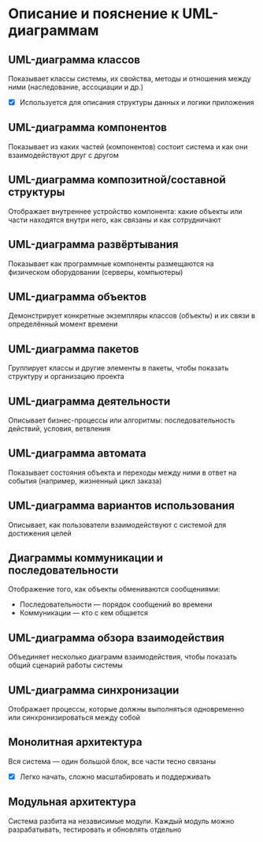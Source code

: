 # Описание и пояснение к UML-диаграммам

## UML-диаграмма классов

Показывает классы системы, их свойства, методы и отношения между ними (наследование, ассоциации и др.)

* [x] Используется для описания структуры данных и логики приложения

## UML-диаграмма компонентов

Показывает из каких частей (компонентов) состоит система и как они взаимодействуют друг с другом

## UML-диаграмма композитной/составной структуры

Отображает внутреннее устройство компонента: какие объекты или части находятся внутри него, как связаны и как сотрудничают

## UML-диаграмма развёртывания

Показывает как программные компоненты размещаются на физическом оборудовании (серверы, компьютеры)

## UML-диаграмма объектов

Демонстрирует конкретные экземпляры классов (объекты) и их связи в определённый момент времени

## UML-диаграмма пакетов

Группирует классы и другие элементы в пакеты, чтобы показать структуру и организацию проекта

## UML-диаграмма деятельности

Описывает бизнес-процессы или алгоритмы: последовательность действий, условия, ветвления

## UML-диаграмма автомата

Показывает состояния объекта и переходы между ними в ответ на события (например, жизненный цикл заказа)

## UML-диаграмма вариантов использования

Описывает, как пользователи взаимодействуют с системой для достижения целей

## Диаграммы коммуникации и последовательности

Отображение того, как объекты обмениваются сообщениями:

* Последовательности — порядок сообщений во времени
* Коммуникации — кто с кем общается

## UML-диаграмма обзора взаимодействия

Объединяет несколько диаграмм взаимодействия, чтобы показать общий сценарий работы системы

## UML-диаграмма синхронизации

Отображает процессы, которые должны выполняться одновременно или синхронизироваться между собой

## Монолитная архитектура

Вся система — один большой блок, все части тесно связаны

* [x] Легко начать, сложно масштабировать и поддерживать

## Модульная архитектура

Система разбита на независимые модули. Каждый модуль можно разрабатывать, тестировать и обновлять отдельно
